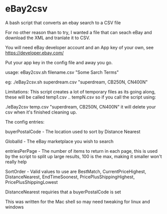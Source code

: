 # eBay2csv
A bash script that converts an ebay search to a CSV file

For no other reason than to try, I wanted a file that can seach eBay and download the XML and tranlate it to CSV.

You will need eBay developer account and an App key of your own, see https://developer.ebay.com/

Put your app key in the config file and away you go.

usage:
eBay2csv.sh filename.csv "Some Sarch Terms"

eg:
./eBay2csv.sh superdream.csv "superdream, CB250N, CN400N"


Limitations:
This script creates a lot of temporary files as its going along, these will be called temp1.csv .. tempN.csv so if you call the script using:

./eBay2csv temp.csv "superdream, CB250N, CN400N" it will delete your csv when it's finished cleaning up.

The config entries:

buyerPostalCode -  The location used to sort by Distance Nearest

GlobalId - The eBay marketplace you wish to search

entriesPerPage -  The number of items to return in each page, this is used by the script to split up large results, 100 is the max, making it smaller won't really help

SortOrder - Valid values to use are BestMatch, CurrentPriceHighest, DistanceNearest, EndTimeSoonest, PricePlusShippingHighest, PricePlusShippingLowest

DistanceNearest requiries that a buyerPostalCode is set


This was written for the Mac shell so may need tweaking for linux and windows
